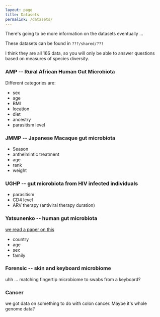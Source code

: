 ```yaml
---
layout: page
title: Datasets
permalink: /datasets/
---
```


There's going to be more information on the datasets eventually ...

These datasets can be found in `???/shared/???`

I think they are all 16S data, so you will only be able to answer questions based on measures of species diversity. 

### AMP -- Rural African Human Gut Microbiota

Different categories are:

- sex
- age
- BMI
- location
- diet
- ancestry
- parasitism level


### JMMP -- Japanese Macaque gut microbiota

- Season
- anthelmintic treatment
- age
- rank
- weight


### UGHP -- gut microbiota from HIV infected individuals

- parasitism
- CD4 level
- ARV therapy (antiviral therapy duration)

### Yatsunenko -- human gut microbiota

[we read a paper on this](http://www.nature.com/nature/journal/v486/n7402/abs/nature11053.html)

- country
- age
- sex
- family

### Forensic -- skin and keyboard microbiome

uhh ... matching fingertip microbiome to swabs from a keyboard?

### Cancer

we got data on something to do with colon cancer. Maybe it's whole genome data?
